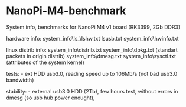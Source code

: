 # NanoPi-M4-benchmark
System info, benchmarks for NanoPi M4 v1 board (RK3399, 2Gb DDR3)

hardware info:
	system_info\ls_\lshw.txt  lsusb.txt
	system_info\hwinfo.txt

linux distrib info:
	system_info\distrib.txt
	system_info\dpkg.txt  (standart packets in origin distrib)
	system_info\dmesg.txt
	system_info\sysctl.txt (attributes of the system kernel)
	
tests:
	- ext HDD usb3.0, reading speed up to 106Mb/s (not bad usb3.0 bandwidth)

stability:
	- external usb3.0 HDD (2Tb), few hours test, without errors in dmesg (so usb hub power enought),